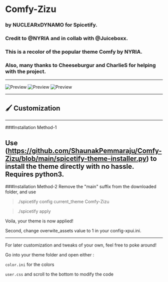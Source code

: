# **Comfy-Zizu**
### by NUCLEARxDYNAMO for Spicetify.
### Credit to @NYRIA and in collab with @Juiceboxx.
### This is a recolor of the popular theme Comfy by NYRIA.
### Also, many thanks to Cheeseburgur and CharlieS for helping with the project.

---
![Preview](https://github.com/ShaunakPemmaraju/Comfy-Zizu/blob/main/preview-of-main)
![Preview](https://github.com/ShaunakPemmaraju/Comfy-Zizu/blob/main/preview-of-playlist)
![Preview](https://github.com/ShaunakPemmaraju/Comfy-Zizu/blob/main/preview-of-lyrics-plus)

---

## 🖌️ Customization

---
###Installation Method-1

Use (https://github.com/ShaunakPemmaraju/Comfy-Zizu/blob/main/spicetify-theme-installer.py) to install the theme directly with no hassle.
  Requires python3.
---
###Installation Method-2
Remove the "main" suffix from the downloaded folder, and use

> ./spicetify config current_theme Comfy-Zizu

> ./spicetify apply

Voila, your theme is now applied!

Second, change overwite_assets value to 1 in your config-xpui.ini.

---

For later customization and tweaks of your own, feel free to poke around!

Go into your theme folder and open either :

`color.ini` for the colors

`user.css` and scroll to the bottom to modify the code
